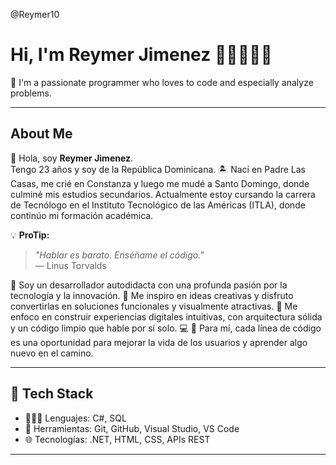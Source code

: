 @Reymer10

# Hi, I'm Reymer Jimenez 👨🏽‍💻👋🏽  
🧠 I'm a passionate programmer who loves to code and especially analyze problems.

--------------------------------------------------------------------------------------------------------------------------------------------------------

## About Me

👋 Hola, soy **Reymer Jimenez**.  
Tengo 23 años y soy de la República Dominicana. 🏝️ Nací en Padre Las Casas, me crié en Constanza y luego me mudé a Santo Domingo, donde culminé mis estudios secundarios. Actualmente estoy cursando la carrera de Tecnólogo en el Instituto Tecnológico de las Américas (ITLA), donde continúo mi formación académica.


💡 **ProTip:**  
> *"Hablar es barato. Enséñame el código."*  
> — Linus Torvalds

🌟 Soy un desarrollador autodidacta con una profunda pasión por la tecnología y la innovación.
🚀 Me inspiro en ideas creativas y disfruto convertirlas en soluciones funcionales y visualmente atractivas.
🧩 Me enfoco en construir experiencias digitales intuitivas, con arquitectura sólida y un código limpio que hable por sí solo. 💻
📐 Para mí, cada línea de código es una oportunidad para mejorar la vida de los usuarios y aprender algo nuevo en el camino.

-------------------------------------------------------------------------------------------------------------------------------------------------------------

## 🔧 Tech Stack

- 👨🏽‍💻 Lenguajes: C#, SQL
- 🧰 Herramientas: Git, GitHub, Visual Studio, VS Code  
- 🌐 Tecnologías: .NET, HTML, CSS, APIs REST  

--------------------------------------------------------------------------------------------------------------------------------------------------------------
